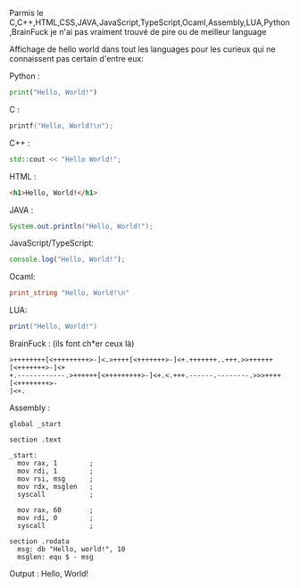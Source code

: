 Parmis le C,C++,HTML,CSS,JAVA,JavaScript,TypeScript,Ocaml,Assembly,LUA,Python,BrainFuck je n'ai pas vraiment trouvé de pire ou de meilleur language

Affichage de hello world dans tout les languages pour les curieux qui ne connaissent pas certain d'entre eux:

Python :
```py
print("Hello, World!")
```
C :
```c
printf("Hello, World!\n");
```
C++ :
```c++
std::cout << "Hello World!";
```
HTML :
```html
<h1>Hello, World!</h1>
```
JAVA :
```java
System.out.println("Hello, World!");
```
JavaScript/TypeScript:
```js
console.log("Hello, World!");
```
Ocaml:
```ocaml
print_string "Hello, World!\n"
```
LUA:
```lua
print("Hello, World!")
```
BrainFuck : (ils font ch*er ceux là)
```
>++++++++[<+++++++++>-]<.>++++[<+++++++>-]<+.+++++++..+++.>>++++++[<+++++++>-]<+
+.------------.>++++++[<+++++++++>-]<+.<.+++.------.--------.>>>++++[<++++++++>-
]<+.
```
Assembly :
```assembly
global _start

section .text

_start:
  mov rax, 1        ; 
  mov rdi, 1        ;  
  mov rsi, msg      ;   
  mov rdx, msglen   ;  
  syscall           ; 

  mov rax, 60       ;
  mov rdi, 0        ;  
  syscall           ;

section .rodata
  msg: db "Hello, world!", 10
  msglen: equ $ - msg
```

Output : Hello, World!
